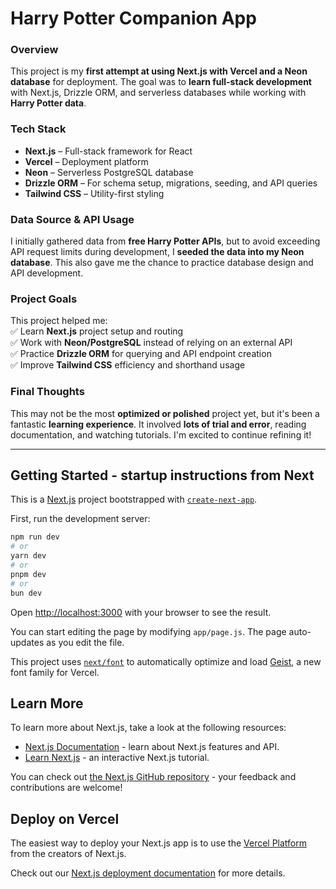 # **Harry Potter Companion App**  

### **Overview**  
This project is my **first attempt at using Next.js with Vercel and a Neon database** for deployment. The goal was to **learn full-stack development** with Next.js, Drizzle ORM, and serverless databases while working with **Harry Potter data**.  

### **Tech Stack**
- **Next.js** – Full-stack framework for React  
- **Vercel** – Deployment platform  
- **Neon** – Serverless PostgreSQL database  
- **Drizzle ORM** – For schema setup, migrations, seeding, and API queries  
- **Tailwind CSS** – Utility-first styling  

### **Data Source & API Usage**  
I initially gathered data from **free Harry Potter APIs**, but to avoid exceeding API request limits during development, I **seeded the data into my Neon database**. This also gave me the chance to practice database design and API development.  

### **Project Goals**  
This project helped me:  
✅ Learn **Next.js** project setup and routing  
✅ Work with **Neon/PostgreSQL** instead of relying on an external API  
✅ Practice **Drizzle ORM** for querying and API endpoint creation  
✅ Improve **Tailwind CSS** efficiency and shorthand usage  

### **Final Thoughts**  
This may not be the most **optimized or polished** project yet, but it's been a fantastic **learning experience**. It involved **lots of trial and error**, reading documentation, and watching tutorials. I'm excited to continue refining it!  

---

## Getting Started - startup instructions from Next

This is a [Next.js](https://nextjs.org) project bootstrapped with [`create-next-app`](https://github.com/vercel/next.js/tree/canary/packages/create-next-app).

First, run the development server:

```bash
npm run dev
# or
yarn dev
# or
pnpm dev
# or
bun dev
```

Open [http://localhost:3000](http://localhost:3000) with your browser to see the result.

You can start editing the page by modifying `app/page.js`. The page auto-updates as you edit the file.

This project uses [`next/font`](https://nextjs.org/docs/app/building-your-application/optimizing/fonts) to automatically optimize and load [Geist](https://vercel.com/font), a new font family for Vercel.

## Learn More

To learn more about Next.js, take a look at the following resources:

- [Next.js Documentation](https://nextjs.org/docs) - learn about Next.js features and API.
- [Learn Next.js](https://nextjs.org/learn) - an interactive Next.js tutorial.

You can check out [the Next.js GitHub repository](https://github.com/vercel/next.js) - your feedback and contributions are welcome!

## Deploy on Vercel

The easiest way to deploy your Next.js app is to use the [Vercel Platform](https://vercel.com/new?utm_medium=default-template&filter=next.js&utm_source=create-next-app&utm_campaign=create-next-app-readme) from the creators of Next.js.

Check out our [Next.js deployment documentation](https://nextjs.org/docs/app/building-your-application/deploying) for more details.
